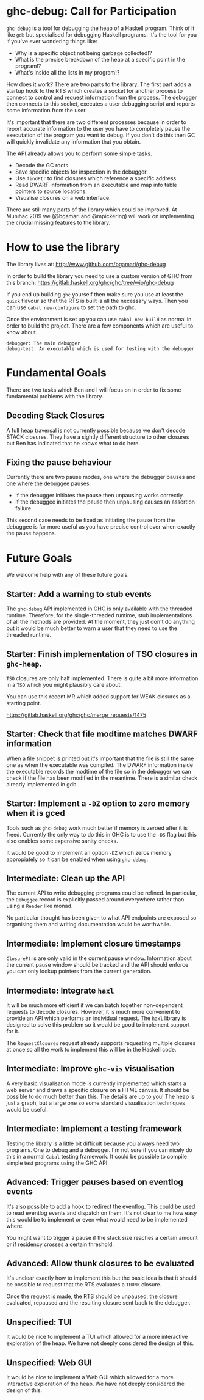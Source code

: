 # ghc-debug: Call for Participation

`ghc-debug` is a tool for debugging the heap of a Haskell program. Think of it like `gdb`
but specialised for debugging Haskell programs. It's the tool for you if you've ever wondering things like:

* Why is a specific object not being garbage collected!?
* What is the precise breakdown of the heap at a specific point in the program!?
* What's inside all the lists in my program!?

How does it work? There are two parts to the library. The first part adds a startup hook to the RTS which
creates a socket for another process to connect to control and request information from the process.
The debugger then connects to this socket, executes a user debugging script and reports some information from the user.

It's important that there are two different processes because in order to report accurate information to the user
you have to completely pause the executation of the program you want to debug. If you don't do this then GC will
quickly invalidate any information that you obtain.

The API already allows you to perform some simple tasks.

* Decode the GC roots
* Save specific objects for inspection in the debugger
* Use `findPtr` to find closures which reference a specific address.
* Read DWARF information from an executable and map info table pointers to source
  locations.
* Visualise closures on a web interface.

There are still many parts of the library which could be improved. At Munihac 2019 we (@bgamari and @mpickering) will
work on implementing the crucial missing features to the library.

# How to use the library

The library lives at: http://www.github.com/bgamari/ghc-debug

In order to build the library you need to use a custom version of GHC from this branch: https://gitlab.haskell.org/ghc/ghc/tree/wip/ghc-debug

If you end up building `ghc` yourself then make sure you use at least the `quick` flavour so that
the RTS is built is all the necessary ways. Then you can use `cabal new-configure` to set the
path to ghc.

Once the environment is set up you can use `cabal new-build` as normal in order to build the project.
There are a few components which are useful to know about.

```
debugger: The main debugger
debug-test: An executable which is used for testing with the debugger
```

# Fundamental Goals

There are two tasks which Ben and I will focus on in order to fix some fundamental problems with the library.

## Decoding Stack Closures

A full heap traversal is not currently possible because we don't decode STACK closures. They have
a sightly different structure to other closures but Ben has indicated that he knows what to do here.

## Fixing the pause behaviour

Currently there are two pause modes, one where the debugger pauses and one where the debuggee pauses.

* If the debugger initiates the pause then unpausing works correctly.
* If the debuggee initiates the pause then unpausing causes an assertion failure.

This second case needs to be fixed as initiating the pause from the debuggee is far more useful as you
have precise control over when exactly the pause happens.

# Future Goals

We welcome help with any of these future goals.

## Starter: Add a warning to stub events

The `ghc-debug` API implemented in GHC is only available with the threaded runtime.
Therefore, for the single-threaded runtime, stub implementations of all the methods
are provided. At the moment, they just don't do anything but it would be much better
to warn a user that they need to use the threaded runtime.

## Starter: Finish implementation of TSO closures in `ghc-heap`.

`TSO` closures are only half implemented. There is quite a bit more information in a `TSO`
which you might plausibly care about.

You can use this recent MR which added support for WEAK closures as a starting point.

https://gitlab.haskell.org/ghc/ghc/merge_requests/1475

## Starter: Check that file modtime matches DWARF information

When a file snippet is printed out it's important that the file is still the same one
as when the executable was compiled. The DWARF information inside the executable records
the modtime of the file so in the debugger we can check if the file has been modified
in the meantime. There is a similar check already implemented in gdb.

## Starter: Implement a `-DZ` option to zero memory when it is gced

Tools such as `ghc-debug` work much better if memory is zeroed after it is freed.
Currently the only way to do this in GHC is to use the `-DS` flag but this also
enables some expensive sanity checks.

It would be good to implement an option `-DZ` which zeros memory appropiately so
it can be enabled when using `ghc-debug`.

## Intermediate: Clean up the API

The current API to write debugging programs could be refined. In particular, the
`Debuggee` record is explicitly passed around everywhere rather than using a `Reader` like monad.

No particular thought has been given to what API endpoints are exposed so organising them and
writing documentation would be worthwhile.

## Intermediate: Implement closure timestamps

`ClosurePtr`s are only valid in the current pause window. Information about the current
pause window should be tracked and the API should enforce you can only lookup
pointers from the current generation.

## Intermediate: Integrate `haxl`

It will be much more efficient if we can batch together non-dependent requests
to decode closures. However, it is much more convenient to provide an API which
performs an individual request. The [`haxl`](http://hackage.haskell.org/package/haxl) library is designed to solve this problem
so it would be good to implement support for it.

The `RequestClosures` request already supports requesting multiple closures at once so
all the work to implement this will be in the Haskell code.

## Intermediate: Improve `ghc-vis` visualisation

A very basic visualisation mode is currently implemented which starts a web server and draws a specific closure on
a HTML canvas. It should be possible to do much better than this. The details are up to you!
The heap is just a graph, but a large one so some standard visualisation techniques would be useful.

## Intermediate: Implement a testing framework

Testing the library is a little bit difficult because you always need two programs. One to debug and a debugger.
I'm not sure if you can nicely do this in a normal `Cabal` testing framework. It could be possible to compile simple
test programs using the GHC API.

## Advanced: Trigger pauses based on eventlog events

It's also possible to add a hook to redirect the eventlog. This could be used
to read eventlog events and dispatch on them. It's not clear to me how easy this would
be to implement or even what would need to be implemented where.

You might want to trigger a pause if the stack size reaches a certain amount or if
residency crosses a certain threshold.

## Advanced: Allow thunk closures to be evaluated

It's unclear exactly how to implement this but the basic idea is that
it should be possible to request that the RTS evaluates a `THUNK` closure.

Once the request is made, the RTS should be unpaused, the closure evaluated, repaused
and the resulting closure sent back to the debugger.

## Unspecified: TUI

It would be nice to implement a TUI which allowed for a more interactive exploration of
the heap. We have not deeply considered the design of this.

## Unspecified: Web GUI

It would be nice to implement a Web GUI which allowed for a more interactive exploration of
the heap. We have not deeply considered the design of this.
